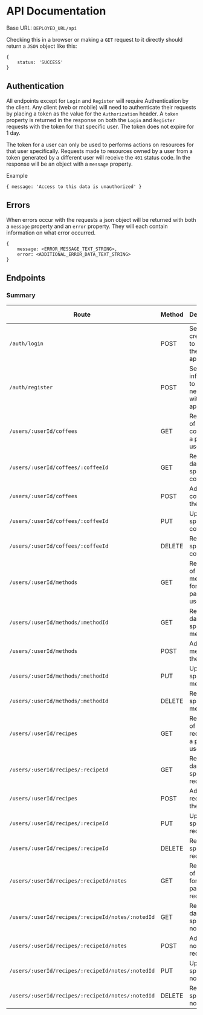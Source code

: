 # API Documentation

Base URL: `DEPLOYED_URL/api`

Checking this in a browser or making a `GET` request to it directly should return a `JSON` object like this:  
```
{
    status: 'SUCCESS'
}
```
## Authentication  

All endpoints except for `Login` and `Register` will require Authentication by the client. Any client (web or mobile) will need to authenticate their requests by placing a token as the value for the `Authorization` header.
A `token` property is returned in the response on both the `Login` and `Register` requests with the token for that specific user. The token does not expire for 1 day.

The token for a user can only be used to performs actions on resources for that user specifically. Requests made to resources owned by a user from a token generated by a different user will receive the `401` status code. In the response will be an object with a `message` property.

Example  
```
{ message: 'Access to this data is unauthorized' }
```  

## Errors  

When errors occur with the requests a json object will be returned with both a `message` property and an `error` property. They will each contain information on what error occurred.  
```
{
    message: <ERROR_MESSAGE_TEXT_STRING>,
    error: <ADDITIONAL_ERROR_DATA_TEXT_STRING>
}
```
## Endpoints

### Summary  

| Route | Method | Description | Requires Auth |
|---|---|---|---|
| `/auth/login` | POST | Send user credentials to login to the application | No |
| `/auth/register` | POST | Send user information to register a new user with the application | No |
| `/users/:userId/coffees` | GET | Retrieve all of the coffees for a particular user | Yes |
| `/users/:userId/coffees/:coffeeId` | GET | Retrieve data of a specific coffee | Yes |
| `/users/:userId/coffees` | POST | Add a new coffee for the user | Yes |
| `/users/:userId/coffees/:coffeeId` | PUT | Update a specific coffee |Yes |
| `/users/:userId/coffees/:coffeeId` | DELETE | Remove a specific coffee | Yes |
| `/users/:userId/methods` | GET | Retrieve all of the methods for a particular user | Yes |
| `/users/:userId/methods/:methodId` | GET | Retrieve data of a specific method | Yes |
| `/users/:userId/methods` | POST | Add a new method for the user | Yes |
| `/users/:userId/methods/:methodId` | PUT | Update a specific method |Yes |
| `/users/:userId/methods/:methodId` | DELETE | Remove a specific method | Yes |
| `/users/:userId/recipes` | GET | Retrieve all of the recipes for a particular user | Yes |
| `/users/:userId/recipes/:recipeId` | GET | Retrieve data of a specific recipe | Yes |
| `/users/:userId/recipes` | POST | Add a new recipe for the user | Yes |
| `/users/:userId/recipes/:recipeId` | PUT | Update a specific recipe |Yes |
| `/users/:userId/recipes/:recipeId` | DELETE | Remove a specific recipe | Yes |
| `/users/:userId/recipes/:recipeId/notes` | GET | Retrieve all of the notes for a particular recipe | Yes |
| `/users/:userId/recipes/:recipeId/notes/:notedId` | GET | Retrieve data of a specific note | Yes |
| `/users/:userId/recipes/:recipeId/notes` | POST | Add a new note for the recipe | Yes |
| `/users/:userId/recipes/:recipeId/notes/:notedId` | PUT | Update a specific note |Yes |
| `/users/:userId/recipes/:recipeId/notes/:notedId` | DELETE | Remove a specific note | Yes |

